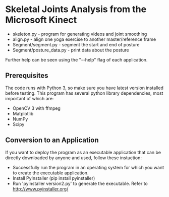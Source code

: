 # Skeletal Joints Analysis from the Microsoft Kinect

* skeleton.py - program for generating videos and joint smoothing
* align.py - align one yoga exercise to another master/reference frame
* Segment/segment.py - segment the start and end of posture
* Segment/posture_data.py - print data about the posture

Further help can be seen using the "--help" flag of each application. 

## Prerequisites

The code runs with Python 3, so make sure you have latest version installed before testing. This program has several python library dependencies, most important of which are:

* OpenCV 3 with ffmpeg
* Matplotlib 
* NumPy
* Scipy

## Conversion to an Application

If you want to deploy the program as an executable application that can be directly downloaded by anyone and used, follow these instuction:

* Successfully run the program in an operating system for which you want to create the executable application.
* Install PyInstaller (pip install pyinstaller)
* Run 'pyinstaller version2.py' to generate the executable. Refer to http://www.pyinstaller.org/
